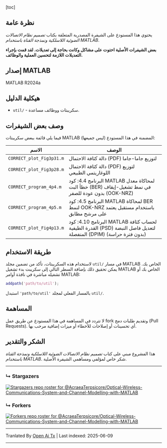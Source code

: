 [toc]

## نظرة عامة

يحتوي هذا المستودع على الشيفرة المصدرية المتعلقة بكتاب *تصميم نظام الاتصالات الضوئية اللاسلكية ونمذجة القناة باستخدام MATLAB*.

**بعض الشيفرات الأصلية احتوت على مشاكل وكانت بحاجة إلى تعديلات. لقد قمت بإجراء التعديلات اللازمة لتحسين العملية والوظائف.**


## إصدار MATLAB

MATLAB R2024a

## هيكلية الدليل

- `util/` - سكريبتات ووظائف مساعدة.

## وصف بعض الشيفرات

فيما يلي قائمة ببعض سكريبتات MATLAB المضمنة في هذا المستودع (ليس جميعها):

| الاسم                     | الوصف                                                                                                                     |
| ------------------------ | ------------------------------------------------------------------------------------------------------------------------- |
| `CORRECT_plot_Fig3p31.m` | دالة كثافة الاحتمال (PDF) لتوزيع جاما-جاما                                                                              |
| `CORRECT_plot_Fig3p28.m` | دالة كثافة الاحتمال (PDF) لتوزيع اللوغاريتمي الطبيعي                                                                      |
| `CORRECT_program_4p4.m`  | البرنامج 4.4: كود MATLAB لمحاكاة معدل خطأ البت (BER) في نمط تشغيل-إيقاف بدون عودة للصفر (OOK-NRZ)                         |
| `CORRECT_program_4p5.m`  | البرنامج 4.5: كود MATLAB لمحاكاة BER لنمط OOK-NRZ باستخدام مستقبل يعتمد على مرشح مطابق                                   |
| `CORRECT_plot_Fig4p13.m` | البرنامج 4.10: كود MATLAB لحساب كثافة القدرة الطيفية (PSD) لتعديل فاصل النبضة المنفصلة (DPIM) (بدون فترة حراسة)           |

## طريقة الاستخدام

لاستخدام هذه السكريبتات، تأكد من تضمين مجلد `util/` في مسار MATLAB الخاص بك. يمكن تحقيق ذلك بإضافة السطر التالي إلى سكريبت بدء تشغيل MATLAB الخاص بك أو تشغيله مباشرة في نافذة أوامر MATLAB:

```matlab
addpath('path/to/util');
```

استبدل `'path/to/util'` بالمسار الفعلي لمجلد `util/`.

## المساهمة

لا تتردد في المساهمة في هذا المستودع عن طريق عمل fork وتقديم طلبات دمج (Pull Requests). أي تحسينات أو إصلاحات للأخطاء أو ميزات إضافية مرحب بها.

## الشكر والتقدير

هذا المشروع مبني على كتاب *تصميم نظام الاتصالات الضوئية اللاسلكية ونمذجة القناة باستخدام MATLAB*. شكر خاص لمؤلفي ومساهمي الشيفرة الأصلية.

---


### &#8627; Stargazers
[![Stargazers repo roster for @AcraeaTerpsicore/Optical-Wireless-Communications-System-and-Channel-Modelling-with-MATLAB](http://reporoster.com/stars/AcraeaTerpsicore/Optical-Wireless-Communications-System-and-Channel-Modelling-with-MATLAB)](https://github.com/AcraeaTerpsicore/Optical-Wireless-Communications-System-and-Channel-Modelling-with-MATLAB/stargazers)

### &#8627; Forkers
[![Forkers repo roster for @AcraeaTerpsicore/Optical-Wireless-Communications-System-and-Channel-Modelling-with-MATLAB](http://reporoster.com/forks/AcraeaTerpsicore/Optical-Wireless-Communications-System-and-Channel-Modelling-with-MATLAB)](https://github.com/AcraeaTerpsicore/Optical-Wireless-Communications-System-and-Channel-Modelling-with-MATLAB/network/members)


---

Tranlated By [Open Ai Tx](https://github.com/OpenAiTx/OpenAiTx) | Last indexed: 2025-06-09

---